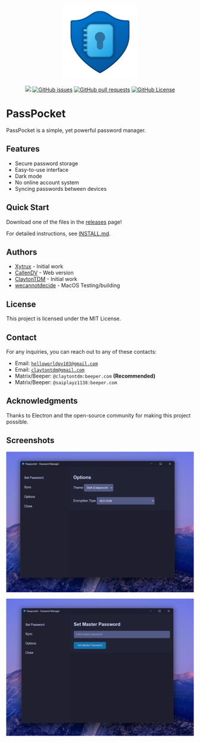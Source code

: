 <p align="center">
  <img src="icon.png" alt="PassPocket Logo" width="200">
</p>

<div align="center" dir="auto">
<p dir="auto"><a href="https://github.com/xytrux/passpocket/tree/main"><img src="https://img.shields.io/badge/status-active-success/xytrux/passpocket"></a>
<a href="https://github.com/xytrux/passpocket/issues"><img alt="GitHub issues" src="https://img.shields.io/github/issues/xytrux/passpocket"></a>
<a href="https://github.com/xytrux/passpocket/pulls"><img alt="GitHub pull requests" src="https://img.shields.io/github/issues-pr/xytrux/passpocket"></a>
<a href="https://github.com/xytrux/passpocket/blob/main/LICENSE"><img alt="GitHub License" src="https://img.shields.io/github/license/xytrux/passpocket"></a></p>
</div>

# PassPocket

PassPocket is a simple, yet powerful password manager.

## Features

- Secure password storage
- Easy-to-use interface
- Dark mode
- No online account system
- Syncing passwords between devices

## Quick Start
 Download one of the files in the [releases](https://github.com/xytrux/passpocket/releases) page!

For detailed instructions, see [INSTALL.md](INSTALL.md).

## Authors

- [Xytrux](https://github.com/Xytrux) - Initial work
- [CallenDV](https://github.com/CallenDV) - Web version
- [ClaytonTDM](https://github.com/ClaytonTDM) - Initial work
- [wecannotdecide](https://github.com/wecannotdecide) - MacOS Testing/building

## License

This project is licensed under the MIT License.

## Contact

For any inquiries, you can reach out to any of these contacts:
- Email: [`helloworldpy103@gmail.com`](mailto:helloworldpy103@gmail.com)
- Email: [`claytontdm@gmail.com`](mailto:claytontdm@gmail.com)
- Matrix/Beeper: `@claytontdm:beeper.com` **(Recommended)**
- Matrix/Beeper: `@saiplayz1138:beeper.com`

## Acknowledgments

Thanks to Electron and the open-source community for making this project possible.

## Screenshots
![](https://raw.githubusercontent.com/xytrux/passpocket/main/screenshots/NVIDIA_Share_67tMWTY4de.png)

![](https://raw.githubusercontent.com/xytrux/passpocket/main/screenshots/NVIDIA_Share_9XXBRdjv93.png)
